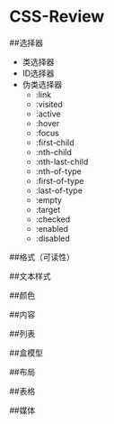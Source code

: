 # CSS-Review

##选择器
  * 类选择器
  * ID选择器
  * 伪类选择器
    + :link
    + :visited
    + :active
    + :hover
    + :focus
    + :first-child
    + :nth-child
    + :nth-last-child
    + :nth-of-type
    + :first-of-type
    + :last-of-type
    + :empty
    + :target
    + :checked
    + :enabled
    + :disabled

##格式（可读性）


##文本样式


##颜色


##内容


##列表


##盒模型


##布局


##表格


##媒体

